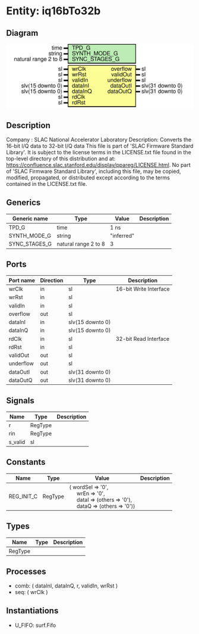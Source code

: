 # Entity: iq16bTo32b

## Diagram

![Diagram](iq16bTo32b.svg "Diagram")
## Description

Company    : SLAC National Accelerator Laboratory
Description: Converts the 16-bit I/Q data to 32-bit I/Q data
This file is part of 'SLAC Firmware Standard Library'.
It is subject to the license terms in the LICENSE.txt file found in the
top-level directory of this distribution and at:
   https://confluence.slac.stanford.edu/display/ppareg/LICENSE.html.
No part of 'SLAC Firmware Standard Library', including this file,
may be copied, modified, propagated, or distributed except according to
the terms contained in the LICENSE.txt file.
## Generics

| Generic name  | Type                 | Value      | Description |
| ------------- | -------------------- | ---------- | ----------- |
| TPD_G         | time                 | 1 ns       |             |
| SYNTH_MODE_G  | string               | "inferred" |             |
| SYNC_STAGES_G | natural range 2 to 8 | 3          |             |
## Ports

| Port name | Direction | Type             | Description            |
| --------- | --------- | ---------------- | ---------------------- |
| wrClk     | in        | sl               | 16-bit Write Interface |
| wrRst     | in        | sl               |                        |
| validIn   | in        | sl               |                        |
| overflow  | out       | sl               |                        |
| dataInI   | in        | slv(15 downto 0) |                        |
| dataInQ   | in        | slv(15 downto 0) |                        |
| rdClk     | in        | sl               | 32-bit Read Interface  |
| rdRst     | in        | sl               |                        |
| validOut  | out       | sl               |                        |
| underflow | out       | sl               |                        |
| dataOutI  | out       | slv(31 downto 0) |                        |
| dataOutQ  | out       | slv(31 downto 0) |                        |
## Signals

| Name    | Type    | Description |
| ------- | ------- | ----------- |
| r       | RegType |             |
| rin     | RegType |             |
| s_valid | sl      |             |
## Constants

| Name       | Type    | Value                                                                                                                                                                                                                          | Description |
| ---------- | ------- | ------------------------------------------------------------------------------------------------------------------------------------------------------------------------------------------------------------------------------ | ----------- |
| REG_INIT_C | RegType |  (       wordSel => '0',<br><span style="padding-left:20px">       wrEn    => '0',<br><span style="padding-left:20px">       dataI   => (others => '0'),<br><span style="padding-left:20px">       dataQ   => (others => '0')) |             |
## Types

| Name    | Type | Description |
| ------- | ---- | ----------- |
| RegType |      |             |
## Processes
- comb: ( dataInI, dataInQ, r, validIn, wrRst )
- seq: ( wrClk )
## Instantiations

- U_FIFO: surf.Fifo
